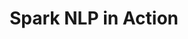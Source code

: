 ---
layout: demopage
title: Spark NLP in Action
full_width: true
permalink: /analyze_medical_text_german
key: demo
license: false
show_edit_on_github: false
show_date: false
data:
  sections:  
    - title: Spark NLP for Healthcare 
      excerpt: Analyze Medical Texts in German
      secheader: yes
      secheader:
        - title: Spark NLP for Healthcare
          subtitle: Analyze Medical Texts in German
          activemenu: analyze_medical_text_german
      source: yes
      source: 
        - title: Detect symptoms, treatments and other clinical information in German
          id: detect_symptoms
          image: 
              src: /assets/images/Detect_causality_between_symptoms.svg
          image2: 
              src: /assets/images/Detect_causality_between_symptoms_f.svg
          excerpt: Automatically identify symptoms, diagnoses, procedures, body parts or medication in German clinical texts.
          actions:
          - text: Live Demo
            type: normal
            url: https://demo.johnsnowlabs.com/healthcare/NER_HEALTHCARE_DE/
          - text: Colab Netbook
            type: blue_btn
            url: https://colab.research.google.com/github/JohnSnowLabs/spark-nlp-workshop/blob/master/tutorials/streamlit_notebooks/healthcare/NER_HEALTHCARE_DE.ipynb
        - title: Resolve German Clinical Health Information using the SNOMED taxonomy
          id: resolve_german_clinical_health_information_using_snomed_taxonomy 
          image: 
              src: /assets/images/Resolve_German_Clinical_Health_Information_using_the_SNOMED_taxonomy.svg
          image2: 
              src: /assets/images/Resolve_German_Clinical_Health_Information_using_the_SNOMED_taxonomy_f.svg
          excerpt: This demo shows how German clinical health information (like diagnoses/procedures) can be mapped to codes using the SNOMED taxonomy.
          actions:
          - text: Live Demo
            type: normal
            url: https://demo.johnsnowlabs.com/healthcare/ER_SNOMED_DE/
          - text: Colab Netbook
            type: blue_btn
            url: https://colab.research.google.com/github/JohnSnowLabs/spark-nlp-workshop/blob/master/tutorials/Certification_Trainings/Healthcare/14.German_Healthcare_Models.ipynb
        - title: Resolve German Clinical Findings using the ICD10-GM taxonomy 
          id: resolve_german_clinical_findings_using_icd10_gm_taxonomy 
          image: 
              src: /assets/images/Resolve_German_Clinical_Findings_using_the_ICD10-GM_taxonomy.svg
          image2: 
              src: /assets/images/Resolve_German_Clinical_Findings_using_the_ICD10-GM_taxonomy_f.svg
          excerpt: This demo shows how German clinical findings can be mapped to codes using the ICD10-GM taxonomy.
          actions:
          - text: Live Demo
            type: normal
            url: https://demo.johnsnowlabs.com/healthcare/ER_ICD10_GM_DE/
          - text: Colab Netbook
            type: blue_btn
            url: https://colab.research.google.com/github/JohnSnowLabs/spark-nlp-workshop/blob/master/tutorials/streamlit_notebooks/healthcare/ER_ICD10_GM_DE.ipynb
        - title: Detect PHI terminology in German medical text
          id: detect_phi_terminology_german_medical_text  
          image: 
              src: /assets/images/Detect_PHI_terminology_German_medical_text.svg
          image2: 
              src: /assets/images/Detect_PHI_terminology_German_medical_text_f.svg
          excerpt: This demo shows how Protected Health Information (PHI) in German that may need to be de-identified can be extracted using Spark NLP Healthcare NER model.
          actions:
          - text: Live Demo
            type: normal
            url: https://demo.johnsnowlabs.com/healthcare/NER_DEID_DE/
          - text: Colab Netbook
            type: blue_btn
            url: https://github.com/JohnSnowLabs/spark-nlp-workshop/blob/master/tutorials/Certification_Trainings/Healthcare/4.1.Clinical_Deidentification_in_German.ipynb  
        - title: Deidentify German Medical texts
          id: deidentify_german_medical_texts   
          image: 
              src: /assets/images/Deidentify_German_Medical_texts.svg
          image2: 
              src: /assets/images/Deidentify_German_Medical_texts_f.svg
          excerpt: This demo shows how to deidentify protected health information in German medical texts.
          actions:
          - text: Live Demo
            type: normal
            url: https://demo.johnsnowlabs.com/healthcare/DEID_PHI_TEXT_DE/
          - text: Colab Netbook
            type: blue_btn
            url: https://colab.research.google.com/github/JohnSnowLabs/spark-nlp-workshop/blob/master/tutorials/Certification_Trainings/Healthcare/4.1.Clinical_Deidentification_in_German.ipynb 
---
